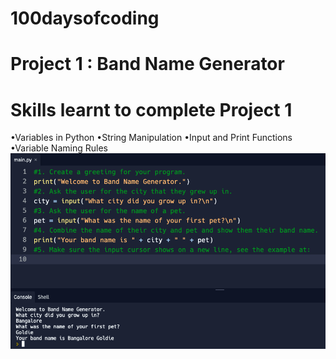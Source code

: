 # 100daysofcoding
# Project 1 : Band Name Generator
# Skills learnt to complete Project 1 
•Variables in Python
•String Manipulation
•Input and Print Functions
•Variable Naming Rules
![](https://github.com/kaamil18/100daysofcoding/blob/main/images/Day%201:100%20-%20Python.png)
